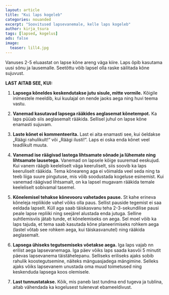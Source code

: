 ```yaml
---
layout: article
title: "Kui laps kogeleb"
categories: nouanded
excerpt: "Soovitused lapsevanemale, kelle laps kogeleb"
author: kirja_tsura
tags: [lapsed, kogelus]
ads: false
image:
  teaser: lill4.jpg
---
```


Vanuses 2-5 eluaastat on lapse kõne areng väga kiire. Laps õpib kasutama uusi sõnu ja lausemalle. Seetõttu  võib lapsel olla raske säilitada kõne sujuvust. 

**LAST AITAB SEE, KUI:**

1. **Lapsega kõneldes keskendutakse jutu sisule, mitte vormile.** 
    Kõigile inimestele meeldib, kui kuulajal on nende jaoks aega ning huvi teema vastu.

2. **Vanemad kasutavad lapsega rääkides aeglasemat kõnetempot.**
    Ka laps püüab siis aeglasemalt rääkida. Sellisel juhul on lapse kõne enamasti sujuvam.

3. **Laste kõnet ei kommenteerita.**
    Last ei aita enamasti see, kui öeldakse „Räägi rahulikult!“ või „Räägi ilusti!“. Laps ei oska enda kõnet veel teadlikult muuta.

4. **Vanemad ise räägivad lastega lihtsamate sõnade ja lühemate ning lihtsamate lausetega.**
    Vanemad on lapsele kõige suuremad eeskujud. Kui vanem räägib keeleliselt väga keeruliselt, siis soovib ka laps keeruliselt rääkida. Tema kõneareng aga ei võimalda veel seda ning ta teeb liiga suure pingutuse, mis võib soodustada kogeluse esinemist. Kui vanemad räägivad lihtsamalt, on ka lapsel mugavam rääkida temale keeleliselt sobivamal tasemel.

5. **Kõnelemisel tehakse kõnevooru vahetades pause.**
    St kahe erineva kõneleja repliikide vahel võiks olla paus. Sellist pauside tegemist ei saa eeldada lapselt. Küll aga saab täiskasvanu teha 2-3-sekundilise pausi peale lapse repliiki ning seejärel alustada enda jutuga. Selline suhtlemisviis jätab tunde, et kõnelemiseks on aega. Sel moel võib ka laps tajuda, et tema saab kasutada kõne planeerimiseks rohkem aega (lastel võtab see rohkem aega, kui täiskasvanutel) ning rääkida aeglasemalt.

6. **Lapsega ühiseks tegutsemiseks võetakse aega.**
    Iga laps vajab nn erilist aega lapsevanemaga. Iga päev võiks laps saada kasvõi 5 minutit päevas lapsevanema täistähelepanu. Selliseks eriliseks ajaks sobib rahulik koostegutsemine, näiteks mänguasjadega mängimine. Selleks ajaks võiks lapsevanem unustada oma muud toimetused ning keskenduda lapsega koos olemisele.

7. **Last tunnustatakse.**
    Kõik, mis paneb last tundma end tugeva ja tublina, aitab vähendada ka kogelusest tulenevat ebameeldivust.
